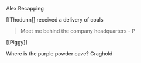 
Alex Recapping

[[Thodunn]] received a delivery of coals

> Meet me behind the company headquarters - P

[[Piggy]]

Where is the purple powder cave?
Craghold

